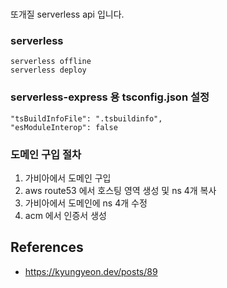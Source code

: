 # 
또개질 serverless api 입니다.

### serverless 
```
serverless offline
serverless deploy
```

### serverless-express 용 tsconfig.json 설정
```
"tsBuildInfoFile": ".tsbuildinfo",
"esModuleInterop": false
```

### 도메인 구입 절차
1. 가비아에서 도메인 구입
2. aws route53 에서 호스팅 영역 생성 및 ns 4개 복사
3. 가비아에서 도메인에 ns 4개 수정
4. acm 에서 인증서 생성

## References
- https://kyungyeon.dev/posts/89